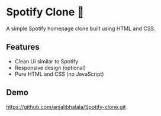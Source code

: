 # Spotify Clone 🎵

A simple Spotify homepage clone built using HTML and CSS.

## Features
- Clean UI similar to Spotify
- Responsive design (optional)
- Pure HTML and CSS (no JavaScript)

## Demo
https://github.com/anjalibhalala/Spotify-clone.git

